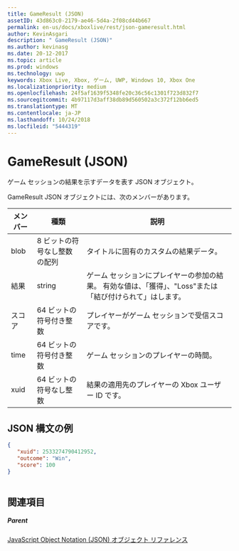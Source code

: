 ```yaml
---
title: GameResult (JSON)
assetID: 43d863c0-2179-ae46-5d4a-2f08cd44b667
permalink: en-us/docs/xboxlive/rest/json-gameresult.html
author: KevinAsgari
description: " GameResult (JSON)"
ms.author: kevinasg
ms.date: 20-12-2017
ms.topic: article
ms.prod: windows
ms.technology: uwp
keywords: Xbox Live, Xbox, ゲーム, UWP, Windows 10, Xbox One
ms.localizationpriority: medium
ms.openlocfilehash: 24f5af1639f5348fe20c36c56c1301f723d832f7
ms.sourcegitcommit: 4b97117d3aff38db89d560502a3c372f12bb6ed5
ms.translationtype: MT
ms.contentlocale: ja-JP
ms.lasthandoff: 10/24/2018
ms.locfileid: "5444319"
---
```

# <a name="gameresult-json"></a>GameResult (JSON)
ゲーム セッションの結果を示すデータを表す JSON オブジェクト。 
<a id="ID4EN"></a>

  
 
GameResult JSON オブジェクトには、次のメンバーがあります。
 
| メンバー| 種類| 説明| 
| --- | --- | --- | 
| blob| 8 ビットの符号なし整数の配列| タイトルに固有のカスタムの結果データ。| 
| 結果| string| ゲーム セッションにプレイヤーの参加の結果。 有効な値は、「獲得」、"Loss"または「結び付けられて」はします。 | 
| スコア| 64 ビットの符号付き整数| プレイヤーがゲーム セッションで受信スコアです。| 
| time| 64 ビットの符号付き整数| ゲーム セッションのプレイヤーの時間。| 
| xuid| 64 ビットの符号なし整数| 結果の適用先のプレイヤーの Xbox ユーザー ID です。| 
  
<a id="ID4EPC"></a>

 
## <a name="sample-json-syntax"></a>JSON 構文の例
 

```json
{
   "xuid": 2533274790412952,
   "outcome": "Win",
   "score": 100
}
    
```

  
<a id="ID4EYC"></a>

 
## <a name="see-also"></a>関連項目
 
<a id="ID4E1C"></a>

 
##### <a name="parent"></a>Parent 

[JavaScript Object Notation (JSON) オブジェクト リファレンス](atoc-xboxlivews-reference-json.md)

   
